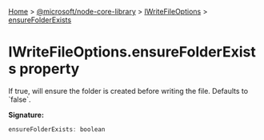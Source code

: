 [Home](./index) &gt; [@microsoft/node-core-library](./node-core-library.md) &gt; [IWriteFileOptions](./node-core-library.iwritefileoptions.md) &gt; [ensureFolderExists](./node-core-library.iwritefileoptions.ensurefolderexists.md)

# IWriteFileOptions.ensureFolderExists property

If true, will ensure the folder is created before writing the file. Defaults to \`false\`.

**Signature:**
```javascript
ensureFolderExists: boolean
```
